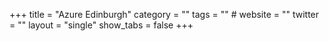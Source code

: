 +++
title = "Azure Edinburgh"
category = ""
tags = "" #
website = ""
twitter = ""
layout = "single"
show_tabs = false
+++
